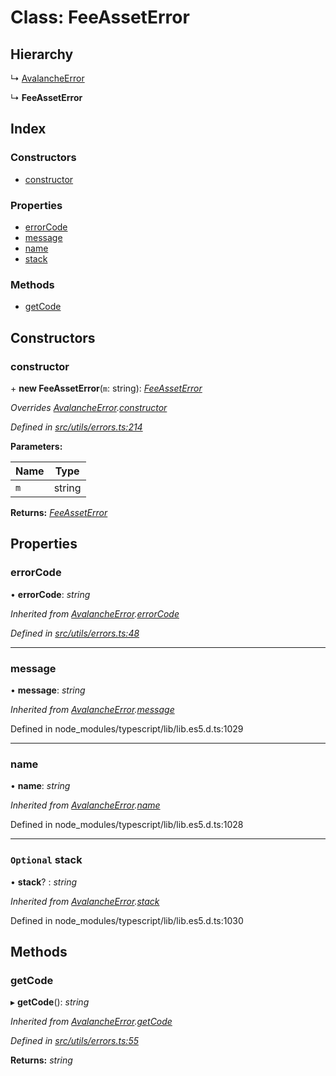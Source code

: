 # Class: FeeAssetError

## Hierarchy

↳ [AvalancheError](src_utils.avalancheerror)

↳ **FeeAssetError**

## Index

### Constructors

- [constructor](src_utils.feeasseterror#constructor)

### Properties

- [errorCode](src_utils.feeasseterror#errorcode)
- [message](src_utils.feeasseterror#message)
- [name](src_utils.feeasseterror#name)
- [stack](src_utils.feeasseterror#optional-stack)

### Methods

- [getCode](src_utils.feeasseterror#getcode)

## Constructors

### constructor

\+ **new FeeAssetError**(`m`: string): _[FeeAssetError](src_utils.feeasseterror)_

_Overrides [AvalancheError](src_utils.avalancheerror).[constructor](src_utils.avalancheerror#constructor)_

_Defined in [src/utils/errors.ts:214](https://github.com/chain4travel/caminojs/blob/3883166/src/utils/errors.ts#L214)_

**Parameters:**

| Name | Type   |
| ---- | ------ |
| `m`  | string |

**Returns:** _[FeeAssetError](src_utils.feeasseterror)_

## Properties

### errorCode

• **errorCode**: _string_

_Inherited from [AvalancheError](src_utils.avalancheerror).[errorCode](src_utils.avalancheerror#errorcode)_

_Defined in [src/utils/errors.ts:48](https://github.com/chain4travel/caminojs/blob/3883166/src/utils/errors.ts#L48)_

---

### message

• **message**: _string_

_Inherited from [AvalancheError](src_utils.avalancheerror).[message](src_utils.avalancheerror#message)_

Defined in node_modules/typescript/lib/lib.es5.d.ts:1029

---

### name

• **name**: _string_

_Inherited from [AvalancheError](src_utils.avalancheerror).[name](src_utils.avalancheerror#name)_

Defined in node_modules/typescript/lib/lib.es5.d.ts:1028

---

### `Optional` stack

• **stack**? : _string_

_Inherited from [AvalancheError](src_utils.avalancheerror).[stack](src_utils.avalancheerror#optional-stack)_

Defined in node_modules/typescript/lib/lib.es5.d.ts:1030

## Methods

### getCode

▸ **getCode**(): _string_

_Inherited from [AvalancheError](src_utils.avalancheerror).[getCode](src_utils.avalancheerror#getcode)_

_Defined in [src/utils/errors.ts:55](https://github.com/chain4travel/caminojs/blob/3883166/src/utils/errors.ts#L55)_

**Returns:** _string_
